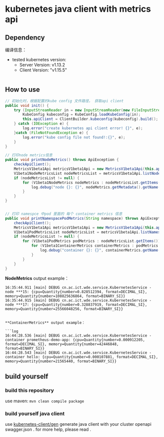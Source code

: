 # kubernetes java client with metrics api

## Dependency

编译信息：

* tested kubernetes version: 
    * Server Version: v1.13.2
    * Client Version: "v1.15.5"

```xml

```

## How to use
```java
// 初始化时，根据配置的kube config 文件路径， 获取api client
public void init() {
    try (InputStreamReader in = new InputStreamReader(new FileInputStream("~/.kube/config")) {
        KubeConfig kubeconfig = KubeConfig.loadKubeConfig(in);
        this.apiClient = ClientBuilder.kubeconfig(kubeconfig).build();
    } catch (IOException e) {
        log.error("create kubernetes api client error! {}", e);
    }catch (FileNotFoundException e) {
        log.error("kube config file not found!:{}", e);
    } 
}

// 打印node metrics信息
public void printNodeMetrics() throws ApiException {
    checkApiClient();
    MetricsV1beta1Api metricsV1beta1Api = new MetricsV1beta1Api(this.apiClient);
    V1beta1NodeMetricsList nodeMetricsList = metricsV1beta1Api.listNodeMetrics(null, null, null, 100, null, null, 3000, false);
    if (nodeMetricsList != null) {
        for (V1beta1NodeMetrics nodeMetrics : nodeMetricsList.getItems()) {
            log.debug("node {}: {}", nodeMetrics.getMetadata().getName(), nodeMetrics.getUsage());
        }
    }
}


// 打印 namespce 中pod 里面的 每个 container metrics 信息
public void printNamespacePodMetrics(String namespace) throws ApiException {
    checkApiClient();
    MetricsV1beta1Api metricsV1beta1Api = new MetricsV1beta1Api(this.apiClient);
    V1beta1PodMetricsList nodeMetricsList = metricsV1beta1Api.listNamespacedPodMetrics(namespace, null, null, null, 100, null, null, 3000, false);
    if (nodeMetricsList != null) {
        for (V1beta1PodMetrics podMetrics : nodeMetricsList.getItems()) {
            for (V1beta1ContainerMetrics containerMetrics : podMetrics.getContainers()) {
                log.debug("container {}: {}", containerMetrics.getName(), containerMetrics.getUsage());
            }
        }
    }
}
```

**NodeMetrics** output example：

```log
16:35:44.911 [main] DEBUG cn.ac.ict.wde.service.KubernetesService - node ***15: {cpu=Quantity{number=0.828512394, format=DECIMAL_SI}, memory=Quantity{number=108825636864, format=BINARY_SI}}
16:35:44.915 [main] DEBUG cn.ac.ict.wde.service.KubernetesService - node ***17: {cpu=Quantity{number=0.328837919, format=DECIMAL_SI}, memory=Quantity{number=25566048256, format=BINARY_SI}}


**ContainerMetrics** output example：

```log
16:44:28.536 [main] DEBUG cn.ac.ict.wde.service.KubernetesService - container prometheus-demo-app: {cpu=Quantity{number=0.000912205, format=DECIMAL_SI}, memory=Quantity{number=42446848, format=BINARY_SI}}
16:44:28.543 [main] DEBUG cn.ac.ict.wde.service.KubernetesService - container hello: {cpu=Quantity{number=0.000107881, format=DECIMAL_SI}, memory=Quantity{number=21565440, format=BINARY_SI}}
```


## build yourself

### build this repository

use maven: `mvn clean compile package`


### build yourself java client

use [kubernetes-client/gen](https://github.com/kubernetes-client/gen) generate java client with your cluster openapi swagger.json .
for more help, please read []().
